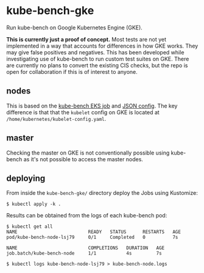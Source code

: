 # kube-bench-gke

Run kube-bench on Google Kubernetes Engine (GKE).

**This is currently just a proof of concept.** Most tests are not yet implemented in a way that accounts for differences in how GKE works. They may give false positives and negatives. This has been developed while investigating use of kube-bench to run custom test suites on GKE. There are currently no plans to convert the existing CIS checks, but the repo is open for collaboration if this is of interest to anyone.

## nodes

This is based on the [kube-bench EKS job](https://github.com/aquasecurity/kube-bench/blob/master/job-eks.yaml) and [JSON config](https://github.com/aquasecurity/kube-bench/tree/master/cfg/1.11-json). The key difference is that that the `kubelet` config on GKE is located at `/home/kubernetes/kubelet-config.yaml`.

## master

Checking the master on GKE is not conventionally possible using kube-bench as it's not possible to access the master nodes.

## deploying

From inside the `kube-bench-gke/` directory deploy the Jobs using Kustomize:

```
$ kubectl apply -k .
```

Results can be obtained from the logs of each kube-bench pod:

```
$ kubectl get all
NAME                          READY   STATUS      RESTARTS   AGE
pod/kube-bench-node-lsj79     0/1     Completed   0          7s

NAME                          COMPLETIONS   DURATION   AGE
job.batch/kube-bench-node     1/1           4s         7s

$ kubectl logs kube-bench-node-lsj79 > kube-bench-node.logs
```
